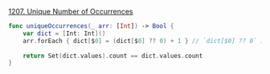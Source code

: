 [1207. Unique Number of Occurrences](https://leetcode.com/problems/unique-number-of-occurrences/)
``` swift
func uniqueOccurrences(_ arr: [Int]) -> Bool {
    var dict = [Int: Int]()
    arr.forEach { dict[$0] = (dict[$0] ?? 0) + 1 } // `dict[$0] ?? 0` is more efficient than `dict[$0, default: 0]`
    
    return Set(dict.values).count == dict.values.count
}
```